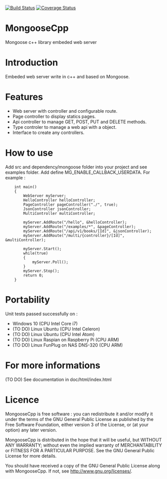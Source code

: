 [![Build Status](https://travis-ci.org/FragJage/MongooseCpp.svg?branch=master)](https://travis-ci.org/FragJage/MongooseCpp)
[![Coverage Status](https://coveralls.io/repos/github/FragJage/MongooseCpp/badge.svg?branch=master&bust=0)](https://coveralls.io/github/FragJage/MongooseCpp?branch=master)

MongooseCpp
===========
Mongoose c++ library embeded web server

Introduction
============
Embeded web server write in c++ and based on Mongoose.

Features
========
 - Web server with controller and configurable route.
 - Page controller to display statics pages.
 - Api controller to manage GET, POST, PUT and DELETE methods.
 - Type controler to manage a web api with a object.
 - Interface to create any controllers.

How to use
==========
 Add src and dependency/mongoose folder into your project and see examples folder.
 Add define MG_ENABLE_CALLBACK_USERDATA.
 For example :
    
		int main()
		{
			WebServer myServer;
			HelloController helloController;
			PageController pageController("./", true);
			JsonController jsonController;
			MultiController multiController;

			myServer.AddRoute("/hello", &helloController);
			myServer.AddRoute("/examples/*", &pageController);
			myServer.AddRoute("/api/v1/books/[Id]", &jsonController);
			myServer.AddRoute("/multi/{controller}/[Id]", &multiController);

			myServer.Start();
			while(true)
			{
				myServer.Poll();
			}
			myServer.Stop();
			return 0;
		}

Portability
===========
Unit tests passed successfully on :
 - Windows 10 (CPU Intel Core i7)
 - (TO DO) Linux Ubuntu (CPU Intel Celeron)
 - (TO DO) Linux Ubuntu (CPU Intel Atom)
 - (TO DO) Linux Raspian on Raspberry Pi (CPU ARM)
 - (TO DO) Linux FunPlug on NAS DNS-320 (CPU ARM)

For more informations
=====================
(TO DO) See documentation in doc/html/index.html

Licence
=======
MongooseCpp is free software : you can redistribute it and/or modify it under the terms of the GNU General Public License as published by the Free Software Foundation, either version 3 of the License, or (at your option) any later version.

MongooseCpp is distributed in the hope that it will be useful, but WITHOUT ANY WARRANTY; without even the implied warranty of MERCHANTABILITY or FITNESS FOR A PARTICULAR PURPOSE. See the GNU General Public License for more details.

You should have received a copy of the GNU General Public License along with MongooseCpp. If not, see http://www.gnu.org/licenses/.